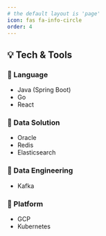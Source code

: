 ```yaml
---
# the default layout is 'page'
icon: fas fa-info-circle
order: 4
---
```

## 💡 Tech & Tools
### 📌 Language
- Java (Spring Boot)
- Go
- React

### 📌 Data Solution
- Oracle
- Redis
- Elasticsearch

### 📌 Data Engineering
- Kafka

### 📌 Platform
- GCP
- Kubernetes


